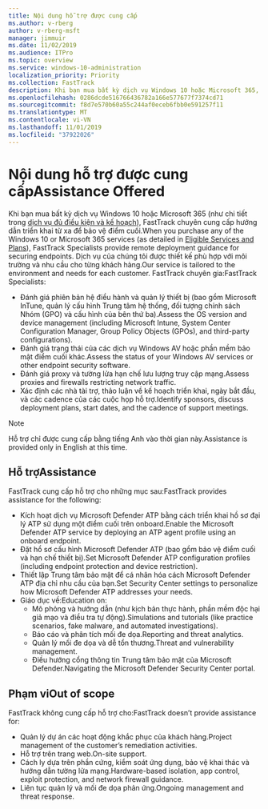 ```yaml
---
title: Nội dung hỗ trợ được cung cấp
ms.author: v-rberg
author: v-rberg-msft
manager: jimmuir
ms.date: 11/02/2019
ms.audience: ITPro
ms.topic: overview
ms.service: windows-10-administration
localization_priority: Priority
ms.collection: FastTrack
description: Khi bạn mua bất kỳ dịch vụ Windows 10 hoặc Microsoft 365, FastTrack chuyên gia cung cấp hướng dẫn triển khai từ xa để bảo vệ điểm cuối. Dịch vụ của chúng tôi được thiết kế phù hợp với môi trường và nhu cầu cho từng khách hàng.
ms.openlocfilehash: 0286dcde516766436782a166e577677f7374cd71
ms.sourcegitcommit: f8d7e570b60a55c244af0eceb6fbb0e591257f11
ms.translationtype: MT
ms.contentlocale: vi-VN
ms.lasthandoff: 11/01/2019
ms.locfileid: "37922026"
---
```

# <a name="assistance-offered"></a><span data-ttu-id="6bba7-104">Nội dung hỗ trợ được cung cấp</span><span class="sxs-lookup"><span data-stu-id="6bba7-104">Assistance Offered</span></span>  

<span data-ttu-id="6bba7-105">Khi bạn mua bất kỳ dịch vụ Windows 10 hoặc Microsoft 365 (như chi tiết trong [dịch vụ đủ điều kiện và kế hoạch](M365-eligible-services-and-plans.md)), FastTrack chuyên cung cấp hướng dẫn triển khai từ xa để bảo vệ điểm cuối.</span><span class="sxs-lookup"><span data-stu-id="6bba7-105">When you purchase any of the Windows 10 or Microsoft 365 services (as detailed in [Eligible Services and Plans](M365-eligible-services-and-plans.md)), FastTrack Specialists provide remote deployment guidance for securing endpoints.</span></span> <span data-ttu-id="6bba7-106">Dịch vụ của chúng tôi được thiết kế phù hợp với môi trường và nhu cầu cho từng khách hàng.</span><span class="sxs-lookup"><span data-stu-id="6bba7-106">Our service is tailored to the environment and needs for each customer.</span></span> <span data-ttu-id="6bba7-107">FastTrack chuyên gia:</span><span class="sxs-lookup"><span data-stu-id="6bba7-107">FastTrack Specialists:</span></span>
- <span data-ttu-id="6bba7-108">Đánh giá phiên bản hệ điều hành và quản lý thiết bị (bao gồm Microsoft InTune, quản lý cấu hình Trung tâm hệ thống, đối tượng chính sách Nhóm (GPO) và cấu hình của bên thứ ba).</span><span class="sxs-lookup"><span data-stu-id="6bba7-108">Assess the OS version and device management (including Microsoft Intune, System Center Configuration Manager, Group Policy Objects (GPOs), and third-party configurations).</span></span>
- <span data-ttu-id="6bba7-109">Đánh giá trạng thái của các dịch vụ Windows AV hoặc phần mềm bảo mật điểm cuối khác.</span><span class="sxs-lookup"><span data-stu-id="6bba7-109">Assess the status of your Windows AV services or other endpoint security software.</span></span>
- <span data-ttu-id="6bba7-110">Đánh giá proxy và tường lửa hạn chế lưu lượng truy cập mạng.</span><span class="sxs-lookup"><span data-stu-id="6bba7-110">Assess proxies and firewalls restricting network traffic.</span></span>
- <span data-ttu-id="6bba7-111">Xác định các nhà tài trợ, thảo luận về kế hoạch triển khai, ngày bắt đầu, và các cadence của các cuộc họp hỗ trợ.</span><span class="sxs-lookup"><span data-stu-id="6bba7-111">Identify sponsors, discuss deployment plans, start dates, and the cadence of support meetings.</span></span>

> [!NOTE]
> <span data-ttu-id="6bba7-112">Hỗ trợ chỉ được cung cấp bằng tiếng Anh vào thời gian này.</span><span class="sxs-lookup"><span data-stu-id="6bba7-112">Assistance is provided only in English at this time.</span></span> 

## <a name="assistance"></a><span data-ttu-id="6bba7-113">Hỗ trợ</span><span class="sxs-lookup"><span data-stu-id="6bba7-113">Assistance</span></span>

<span data-ttu-id="6bba7-114">FastTrack cung cấp hỗ trợ cho những mục sau:</span><span class="sxs-lookup"><span data-stu-id="6bba7-114">FastTrack provides assistance for the following:</span></span>
- <span data-ttu-id="6bba7-115">Kích hoạt dịch vụ Microsoft Defender ATP bằng cách triển khai hồ sơ đại lý ATP sử dụng một điểm cuối trên onboard.</span><span class="sxs-lookup"><span data-stu-id="6bba7-115">Enable the Microsoft Defender ATP service by deploying an ATP agent profile using an onboard endpoint.</span></span>
- <span data-ttu-id="6bba7-116">Đặt hồ sơ cấu hình Microsoft Defender ATP (bao gồm bảo vệ điểm cuối và hạn chế thiết bị).</span><span class="sxs-lookup"><span data-stu-id="6bba7-116">Set Microsoft Defender ATP configuration profiles (including endpoint protection and device restriction).</span></span>
- <span data-ttu-id="6bba7-117">Thiết lập Trung tâm bảo mật để cá nhân hóa cách Microsoft Defender ATP địa chỉ nhu cầu của bạn.</span><span class="sxs-lookup"><span data-stu-id="6bba7-117">Set Security Center settings to personalize how Microsoft Defender ATP addresses your needs.</span></span>
- <span data-ttu-id="6bba7-118">Giáo dục về:</span><span class="sxs-lookup"><span data-stu-id="6bba7-118">Education on:</span></span>
    - <span data-ttu-id="6bba7-119">Mô phỏng và hướng dẫn (như kịch bản thực hành, phần mềm độc hại giả mạo và điều tra tự động).</span><span class="sxs-lookup"><span data-stu-id="6bba7-119">Simulations and tutorials (like practice scenarios, fake malware, and automated investigations).</span></span>
    - <span data-ttu-id="6bba7-120">Báo cáo và phân tích mối đe dọa.</span><span class="sxs-lookup"><span data-stu-id="6bba7-120">Reporting and threat analytics.</span></span>
    - <span data-ttu-id="6bba7-121">Quản lý mối đe dọa và dễ tổn thương.</span><span class="sxs-lookup"><span data-stu-id="6bba7-121">Threat and vulnerability management.</span></span>
    - <span data-ttu-id="6bba7-122">Điều hướng cổng thông tin Trung tâm bảo mật của Microsoft Defender.</span><span class="sxs-lookup"><span data-stu-id="6bba7-122">Navigating the Microsoft Defender Security Center portal.</span></span>

## <a name="out-of-scope"></a><span data-ttu-id="6bba7-123">Phạm vi</span><span class="sxs-lookup"><span data-stu-id="6bba7-123">Out of scope</span></span>

<span data-ttu-id="6bba7-124">FastTrack không cung cấp hỗ trợ cho:</span><span class="sxs-lookup"><span data-stu-id="6bba7-124">FastTrack doesn’t provide assistance for:</span></span>
- <span data-ttu-id="6bba7-125">Quản lý dự án các hoạt động khắc phục của khách hàng.</span><span class="sxs-lookup"><span data-stu-id="6bba7-125">Project management of the customer’s remediation activities.</span></span>
- <span data-ttu-id="6bba7-126">Hỗ trợ trên trang web.</span><span class="sxs-lookup"><span data-stu-id="6bba7-126">On-site support.</span></span>
- <span data-ttu-id="6bba7-127">Cách ly dựa trên phần cứng, kiểm soát ứng dụng, bảo vệ khai thác và hướng dẫn tường lửa mạng.</span><span class="sxs-lookup"><span data-stu-id="6bba7-127">Hardware-based isolation, app control, exploit protection, and network firewall guidance.</span></span>
- <span data-ttu-id="6bba7-128">Liên tục quản lý và mối đe dọa phản ứng.</span><span class="sxs-lookup"><span data-stu-id="6bba7-128">Ongoing management and threat response.</span></span>

